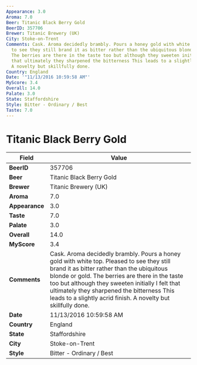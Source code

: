 ```yaml
---
Appearance: 3.0
Aroma: 7.0
Beer: Titanic Black Berry Gold
BeerID: 357706
Brewer: Titanic Brewery (UK)
City: Stoke-on-Trent
Comments: Cask. Aroma decidedly brambly. Pours a honey gold with white top. Pleased
  to see they still brand it as bitter rather than the ubiquitous blonde or gold.
  The berries are there in the taste too but although they sweeten initially I felt
  that ultimately they sharpened the bitterness This leads to a slightly acrid finish.
  A novelty but skillfully done.
Country: England
Date: '"11/13/2016 10:59:58 AM"'
MyScore: 3.4
Overall: 14.0
Palate: 3.0
State: Staffordshire
Style: Bitter - Ordinary / Best
Taste: 7.0
---
```


# Titanic Black Berry Gold

| Field         | Value |
|---------------|-------|
| **BeerID** | 357706 |
| **Beer** | Titanic Black Berry Gold |
| **Brewer** | Titanic Brewery (UK) |
| **Aroma** | 7.0 |
| **Appearance** | 3.0 |
| **Taste** | 7.0 |
| **Palate** | 3.0 |
| **Overall** | 14.0 |
| **MyScore** | 3.4 |
| **Comments** | Cask. Aroma decidedly brambly. Pours a honey gold with white top. Pleased to see they still brand it as bitter rather than the ubiquitous blonde or gold. The berries are there in the taste too but although they sweeten initially I felt that ultimately they sharpened the bitterness This leads to a slightly acrid finish. A novelty but skillfully done. |
| **Date** | 11/13/2016 10:59:58 AM |
| **Country** | England |
| **State** | Staffordshire |
| **City** | Stoke-on-Trent |
| **Style** | Bitter - Ordinary / Best |
